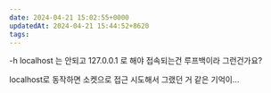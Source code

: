 ```yaml
---
date: 2024-04-21 15:02:55+0000
updatedAt: 2024-04-21 15:44:52+8620
tags: 
---
```

-h localhost 는 안되고 127.0.0.1 로 해야 접속되는건 루프백이라 그런건가요?

localhost로 동작하면 소켓으로 접근 시도해서 그랬던 거 같은 기억이…